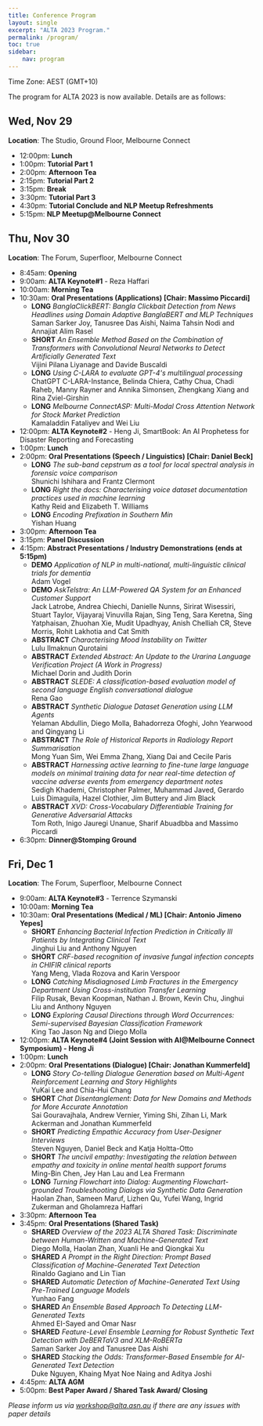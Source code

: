 ```yaml
---
title: Conference Program
layout: single
excerpt: "ALTA 2023 Program."
permalink: /program/
toc: true
sidebar:
    nav: program
---
```


<style>
.paper_title {font-style: italic;}
.font {font-size: .8em;}
.long {color: #888;}
</style>

Time Zone: AEST (GMT+10)

The program for ALTA 2023 is now available. Details are as follows:

## __Wed, Nov 29__
__Location__: The Studio, Ground Floor, Melbourne Connect   

- 12:00pm: **Lunch**
- 1:00pm: **Tutorial Part 1**
- 2:00pm: **Afternoon Tea**
- 2:15pm: **Tutorial Part 2**
- 3:15pm: **Break**
- 3:30pm: **Tutorial Part 3**
- 4:30pm: **Tutorial Conclude and NLP Meetup Refreshments**
- 5:15pm: **NLP Meetup@Melbourne Connect**


## __Thu, Nov 30__
__Location__: The Forum, Superfloor, Melbourne Connect      

- 8:45am: **Opening**
- 9:00am: **ALTA Keynote#1** - Reza Haffari
- 10:00am: **Morning Tea**
- 10:30am: **Oral Presentations (Applications) [Chair: Massimo Piccardi]**
  - **LONG** *BanglaClickBERT: Bangla Clickbait Detection from News Headlines using Domain Adaptive BanglaBERT and MLP Techniques* <br>Saman Sarker Joy, Tanusree Das Aishi, Naima Tahsin Nodi and Annajiat Alim Rasel
  - **SHORT** *An Ensemble Method Based on the Combination of Transformers with Convolutional Neural Networks to Detect Artificially Generated Text*<br>Vijini Pilana Liyanage and Davide Buscaldi
  - **LONG** *Using C-LARA to evaluate GPT-4's multilingual processing* <br>ChatGPT C-LARA-Instance, Belinda Chiera, Cathy Chua, Chadi Raheb, Manny Rayner and Annika Simonsen, Zhengkang Xiang and Rina Zviel-Girshin
  - **LONG** *Melbourne ConnectASP: Multi-Modal Cross Attention Network for Stock Market Prediction* <br>Kamaladdin Fataliyev and Wei Liu
- 12:00pm: **ALTA Keynote#2** - Heng Ji, SmartBook: An AI Prophetess for Disaster Reporting and Forecasting
- 1:00pm: **Lunch**
- 2:00pm: **Oral Presentations (Speech / Linguistics) [Chair: Daniel Beck]**
  - **LONG** *The sub-band cepstrum as a tool for local spectral analysis in forensic voice comparison* <br>Shunichi Ishihara and Frantz Clermont
  - **LONG** *Right the docs: Characterising voice dataset documentation practices used in machine learning*<br>Kathy Reid and Elizabeth T. Williams
  - **LONG** *Encoding Prefixation in Southern Min* <br>Yishan Huang
- 3:00pm: **Afternoon Tea**
- 3:15pm: **Panel Discussion**
- 4:15pm: **Abstract Presentations / Industry Demonstrations (ends at 5:15pm)**
  - **DEMO** *Application of NLP in multi-national, multi-linguistic clinical trials for dementia* <br>Adam Vogel
  - **DEMO** *AskTelstra: An LLM-Powered QA System for an Enhanced Customer Support*<br>Jack Latrobe, Andrea Chiechi, Danielle Nunns, Sirirat Wisessiri, Stuart Taylor, Vijayaraj Vinuvilla Rajan, Sing Teng, Sara Keretna, Sing Yatphaisan, Zhuohan Xie, Mudit Upadhyay, Anish Chelliah CR, Steve Morris, Rohit Lakhotia and Cat Smith
  - **ABSTRACT** *Characterising Mood Instability on Twitter* <br>Lulu Ilmaknun Qurotaini
  - **ABSTRACT** *Extended Abstract: An Update to the Urarina Language Verification Project (A Work in Progress)* <br>Michael Dorin and Judith Dorin
  - **ABSTRACT** *SLEDE: A classification-based evaluation model of second language English conversational dialogue* <br>Rena Gao
  - **ABSTRACT** *Synthetic Dialogue Dataset Generation using LLM Agents* <br>Yelaman Abdullin, Diego Molla, Bahadorreza Ofoghi, John Yearwood and Qingyang Li
  - **ABSTRACT** *The Role of Historical Reports in Radiology Report Summarisation* <br>Mong Yuan Sim, Wei Emma Zhang, Xiang Dai and Cecile Paris
  - **ABSTRACT** *Harnessing active learning to fine-tune large language models on minimal training data for near real-time detection of vaccine adverse events from emergency department notes* <br>Sedigh Khademi, Christopher Palmer, Muhammad Javed, Gerardo Luis Dimaguila, Hazel Clothier, Jim Buttery and Jim Black 
  - **ABSTRACT** *XVD: Cross-Vocabulary Differentiable Training for Generative Adversarial Attacks* <br>Tom Roth, Inigo Jauregi Unanue, Sharif Abuadbba and Massimo Piccardi
- 6:30pm: **Dinner@Stomping Ground**


## __Fri, Dec 1__
__Location__: The Forum, Superfloor, Melbourne Connect 

- 9:00am: **ALTA Keynote#3** - Terrence Szymanski
- 10:00am: **Morning Tea**
- 10:30am: **Oral Presentations (Medical / ML) [Chair: Antonio Jimeno Yepes]**
  - **SHORT** *Enhancing Bacterial Infection Prediction in Critically Ill Patients by Integrating Clinical Text* <br>Jinghui Liu and Anthony Nguyen
  - **SHORT** *CRF-based recognition of invasive fungal infection concepts in CHIFIR clinical reports* <br>Yang Meng, Vlada Rozova and Karin Verspoor
  - **LONG** *Catching Misdiagnosed Limb Fractures in the Emergency Department Using Cross-institution Transfer Learning* <br>Filip Rusak, Bevan Koopman, Nathan J. Brown, Kevin Chu, Jinghui Liu and Anthony Nguyen
  - **LONG** *Exploring Causal Directions through Word Occurrences: Semi-supervised Bayesian Classification Framework* <br>King Tao Jason Ng and Diego Molla
- 12:00pm: **ALTA Keynote#4 (Joint Session with AI@Melbourne Connect Symposium) - Heng Ji**
- 1:00pm: **Lunch**
- 2:00pm: **Oral Presentations (Dialogue) [Chair: Jonathan Kummerfeld]**
  - **LONG** *Story Co-telling Dialogue Generation based on Multi-Agent Reinforcement Learning and Story Highlights* <br>YuKai Lee and Chia-Hui Chang
  - **SHORT** *Chat Disentanglement: Data for New Domains and Methods for More Accurate Annotation*<br>Sai Gouravajhala, Andrew Vernier, Yiming Shi, Zihan Li, Mark Ackerman and Jonathan Kummerfeld 
  - **SHORT** *Predicting Empathic Accuracy from User-Designer Interviews* <br>Steven Nguyen, Daniel Beck and Katja Holtta-Otto
  - **SHORT** *The uncivil empathy: Investigating the relation between empathy and toxicity in online mental health support forums* <br>Ming-Bin Chen, Jey Han Lau and Lea Frermann
  - **LONG** *Turning Flowchart into Dialog: Augmenting Flowchart-grounded Troubleshooting Dialogs via Synthetic Data Generation* <br>Haolan Zhan, Sameen Maruf, Lizhen Qu, Yufei Wang, Ingrid Zukerman and Gholamreza Haffari
- 3:30pm: **Afternoon Tea**
- 3:45pm: **Oral Presentations (Shared Task)**
  - **SHARED** *Overview of the 2023 ALTA Shared Task: Discriminate between Human-Written and Machine-Generated Text* <br>Diego Molla, Haolan Zhan, Xuanli He and Qiongkai Xu
  - **SHARED** *A Prompt in the Right Direction: Prompt Based Classification of Machine-Generated Text Detection*<br>Rinaldo Gagiano and Lin Tian
  - **SHARED** *Automatic Detection of Machine-Generated Text Using Pre-Trained Language Models* <br>Yunhao Fang
  - **SHARED** *An Ensemble Based Approach To Detecting LLM-Generated Texts* <br>Ahmed EI-Sayed and Omar Nasr
  - **SHARED** *Feature-Level Ensemble Learning for Robust Synthetic Text Detection with DeBERTaV3 and XLM-RoBERTa* <br>Saman Sarker Joy and Tanusree Das Aishi
  - **SHARED** *Stacking the Odds: Transformer-Based Ensemble for AI-Generated Text Detection* <br>Duke Nguyen, Khaing Myat Noe Naing and Aditya Joshi
- 4:45pm: **ALTA AGM**
- 5:00pm: **Best Paper Award / Shared Task Award/ Closing**

*Please inform us via [workshop@alta.asn.au](mailto:workshop@alta.asn.au) if there are any issues with paper details*